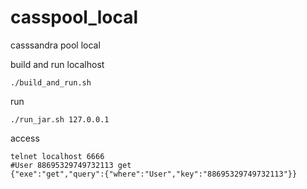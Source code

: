 casspool_local
==============

casssandra pool local

build and run localhost

`
./build_and_run.sh
`

run

`
./run_jar.sh 127.0.0.1
`

access
~~~~~~~~
telnet localhost 6666
#User 88695329749732113 get
{"exe":"get","query":{"where":"User","key":"88695329749732113"}}
~~~~~~~~

